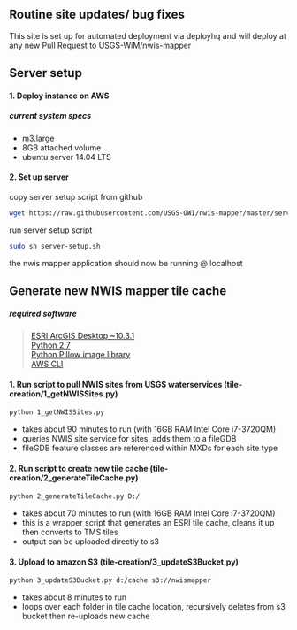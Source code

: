 ## Routine site updates/ bug fixes

This site is set up for automated deployment via deployhq and will deploy at any new Pull Request to USGS-WiM/nwis-mapper

## Server setup

#### 1.  Deploy instance on AWS

##### current system specs

 - m3.large
 - 8GB attached volume
 - ubuntu server 14.04 LTS

#### 2.  Set up server

copy server setup script from github
```bash
wget https://raw.githubusercontent.com/USGS-OWI/nwis-mapper/master/server-config/server-setup.sh --no-check-certificate
```

run server setup script
```bash
sudo sh server-setup.sh
```

the nwis mapper application should now be running @ localhost

## Generate new NWIS mapper tile cache

##### required software
>[ESRI ArcGIS Desktop ~10.3.1](http:/esri.com)   
>[Python 2.7](https://www.python.org/download/releases/2.7/)  
>[Python Pillow image library](http://pillow.readthedocs.org/en/3.0.x/installation.html)  
>[AWS CLI](https://aws.amazon.com/cli/)

#### 1.  Run script to pull NWIS sites from USGS waterservices (tile-creation/1_getNWISSites.py)

```bash
python 1_getNWISSites.py
```

- takes about 90 minutes to run (with 16GB RAM Intel Core i7-3720QM)
- queries NWIS site service for sites, adds them to a fileGDB
- fileGDB feature classes are referenced within MXDs for each site type

#### 2.  Run script to create new tile cache (tile-creation/2_generateTileCache.py)

```bash
python 2_generateTileCache.py D:/
```

- takes about 70 minutes to run (with 16GB RAM Intel Core i7-3720QM)
- this is a wrapper script that generates an ESRI tile cache, cleans it up then converts to TMS tiles
- output can be uploaded directly to s3

#### 3.  Upload to amazon S3 (tile-creation/3_updateS3Bucket.py)

```bash
python 3_updateS3Bucket.py d:/cache s3://nwismapper
```

- takes about 8 minutes to run
- loops over each folder in tile cache location, recursively deletes from s3 bucket then re-uploads new cache
